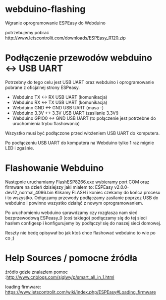 # webduino-flashing
Wgranie oprogramowanie ESPEasy do Webduino

potrzebujemy pobrać http://www.letscontrolit.com/downloads/ESPEasy_R120.zip

# Podłączenie przewodów webduino <-> USB UART

Potrzebny do tego celu jest USB UART oraz webduino i oprogramowanie pobrane z oficjalnej strony ESPeasy.

- Webduino TX     <->     RX USB UART (komunikacja)
- Webduino RX     <->     TX USB UART (komunikacja)
- Webduino GND    <->     GND USB UART (masa -)
- Webduino 3.3V   <->     3.3V USB UART (zasilanie 3.3V!)
- Webduino GPIO0  <->     GND USB UART (to połączenie jest potrzebne do uruchomienia trybu flashowania)

Wszystko musi być podłączone przed włożeniem USB UART do komputera.

Po podłączeniu USB UART do komputera na Webduino tylko 1 raz mignie LED i zgaśnie.

# Flashowanie Webduino
Następnie uruchamiamy FlashESP8266.exe wybieramy port COM oraz firmware na dzień dzisiejszy jaki miałem to: ESPEasy_v2.0.0-dev12_normal_4096.bin
Klikamy FLASH i koniec czekamy do końca procesu i to wszystko. Odłączamy przewody podłączamy zasilanie poprzez USB do webduino i powinno wszystko działąć z nowym oprogramowaniem.

Po uruchomieniu webduino sprawdzamy czy rozgłasza nam sieć bezprzewodową ESPeasy_0 (coś takiego) podłączamy się do tej sieci hasłem configesp i konfigurujemy by podłączył się do naszej sieci domowej.

Reszty nie bedę opisywał bo jak ktoś chce flashować webduino to wie po co ;)


# Help Sources / pomocne źródła

źródło gdzie znalazłem pomoc :http://www.cnblogs.com/sjqlwy/p/smart_all_in_1.html

loading firmware: https://www.letscontrolit.com/wiki/index.php/ESPEasy#Loading_firmware
